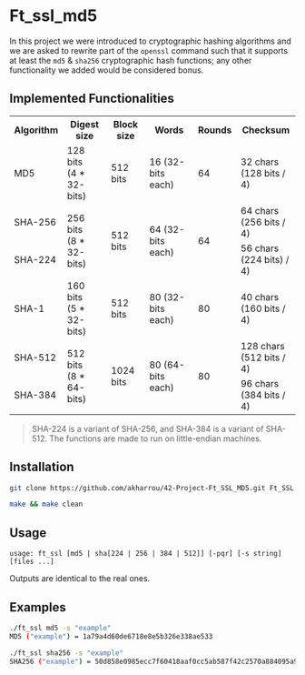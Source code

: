 # Ft_ssl_md5

In this project we were introduced to cryptographic hashing algorithms and we are asked to rewrite part of the `openssl` command such that it supports at least the `md5` & `sha256` cryptographic hash functions; any other functionality we added would be considered bonus.

## Implemented Functionalities
<table>
  <tr>
    <th text-align=right>Algorithm</th>
    <th>Digest size</th>
    <th>Block size</th>
    <th>Words</th>
    <th>Rounds</th>
    <th>Checksum</th>
  </tr>
  <tr>
    <td>MD5</td>
    <td>128 bits<br>(4 * 32-bits)</td>
    <td>512 bits</td>
    <td>16 (32-bits each)</td>
    <td>64</td>
    <td>32 chars<br>(128 bits / 4)</td>
  </tr>
  <tr>
    <td>SHA-256</td>
    <td rowspan=2>256 bits<br>(8 * 32-bits)</td>
    <td rowspan=2>512 bits</td>
    <td rowspan=2>64 (32-bits each)</td>
    <td rowspan=2>64</td>
    <td>64 chars<br>(256 bits / 4)</td>
  </tr>
  <tr>
    <td>SHA-224</td>
    <td>56 chars<br>(224 bits) / 4)</td>
  </tr>
  <tr>
    <td>SHA-1</td>
    <td>160 bits<br>(5 * 32-bits)</td>
    <td>512 bits</td>
    <td>80 (32-bits each)</td>
    <td>80</td>
    <td>40 chars<br>(160 bits / 4)</td>
  </tr>
  <tr>
    <td>SHA-512</td>
    <td rowspan=2>512 bits<br>(8 * 64-bits)</td>
    <td rowspan=2>1024 bits</td>
    <td rowspan=2>80 (64-bits each)</td>
    <td rowspan=2>80</td>
    <td>128 chars<br>(512 bits / 4)</td>
  </tr>
  <tr>
    <td>SHA-384</td>
    <td>96 chars<br>(384 bits / 4)</td>
  </tr>
</table>

>SHA-224 is a variant of SHA-256, and SHA-384 is a variant of SHA-512.
>The functions are made to run on little-endian machines.

## Installation
```bash
git clone https://github.com/akharrou/42-Project-Ft_SSL_MD5.git Ft_SSL && cd Ft_SSL
```

```bash
make && make clean
```

## Usage

```
usage: ft_ssl [md5 | sha[224 | 256 | 384 | 512]] [-pqr] [-s string] [files ...]
```

Outputs are identical to the real ones.

## Examples

```bash
./ft_ssl md5 -s "example"
MD5 ("example") = 1a79a4d60de6718e8e5b326e338ae533
```
```bash
./ft_ssl sha256 -s "example"
SHA256 ("example") = 50d858e0985ecc7f60418aaf0cc5ab587f42c2570a884095a9e8ccacd0f6545c
```

